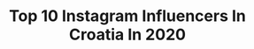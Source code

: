 ---
title: Top 10 Instagram Influencers In Croatia In 2020
description: >-
  Find top Instagram influencers in Croatia in 2020. Most popular hashtags: #dogsofinstagram #friends #quarantinelife #flamingopose.
platform: Instagram
profiles:
  - username: "hrvoje_milic19"
    fullname: >-
      HRVOJE MILIC
    location: "Croatia"
    followers: 183746
    engagement: 3222
    commentsToLikes: 0.075951
    id: ck1351xrdzaba0i19a40zw3ax
    verified: true
    hashtags: "#training, #biotreningcentar, #view, #guzan"
  - username: "hrvatska_page"
    fullname: >-
      Naša domovina🇭🇷
    location: "Croatia"
    followers: 18763
    engagement: 933
    commentsToLikes: 0.007876
    id: ck14k37xynie00i193yyhxyqq
    verified: false
    hashtags: "#tradicija, #zagreb, #jadranskomore, #lindo"
  - username: "8rasta9"
    fullname: >-
      Borna Rastović
    location: "Croatia"
    followers: 195445
    engagement: 970
    commentsToLikes: 0.014101
    id: ck15rymuaacza0i19rydgsc1c
    verified: false
    hashtags: "#tb, #2019, #dosutra, #rapchallenge"
  - username: "r3vella_moto"
    fullname: >-
      R3vElla
    location: "Croatia"
    followers: 21837
    engagement: 484
    commentsToLikes: 0.039038
    id: ck15txzgkkgc30i19gj4i79ma
    verified: false
    hashtags: "#motoristka, #friends, #bikerlife, #twowheeltuesday"
  - username: "davidboca"
    fullname: >-
      David Boca
    location: "Croatia"
    followers: 3466
    engagement: 2018
    commentsToLikes: 0.192924
    id: ck14iwx7thjkc0i19kor48j07
    verified: false
    hashtags: "#jointhemvmt, #vincero, #liveyourlegacy, #mvmtworldwide"
  - username: "adriankrajcar"
    fullname: >-
      Travel Photographer
    location: "Croatia"
    followers: 15517
    engagement: 488
    commentsToLikes: 0.025379
    id: ck0tzyzals2hn0i19to76udxg
    verified: false
    hashtags: "#moodyports, #zagrebfacts, #sonya7ii, #algarvecoast"
  - username: "croatia_dreaming"
    fullname: >-
      | ꜰʀᴀɴᴇ ᴋᴀᴘɪᴄ | 🌍
    location: "Croatia"
    followers: 45384
    engagement: 656
    commentsToLikes: 0.047378
    id: ck0w0ixt0efv50i19egk7olsd
    verified: false
    hashtags: "#mojoblikzivota"
  - username: "indirajoga"
    fullname: >-
      ⭐ I N D I R A ⭐ 🇭🇷
    location: "Croatia"
    followers: 44099
    engagement: 69
    commentsToLikes: 0.054660
    id: ck0u18fd6w1800i194hkyn7u2
    verified: false
    hashtags: "#bowpose, #sidelunge, #feelingfree, #supinetwist"
  - username: "omnieditz"
    fullname: >-
      ᴏᴍɴɪ
    location: "Croatia"
    followers: 20090
    engagement: 1018
    commentsToLikes: 0.061714
    id: ck15puox8zpux0i19rfdw30hu
    verified: false
    hashtags: "#shuffleflix, #shuffler, #shuffledancer, #dancingboy"
  - username: "johnlittlemoustache"
    fullname: >-
      Ivan Brčić • PHOTO & TRAVEL
    location: "Croatia"
    followers: 7570
    engagement: 822
    commentsToLikes: 0.037223
    id: ck0vxfdu2ymgr0i1946pydmyx
    verified: false
    hashtags: "#mavic2pro, #wekeepmoments, #setterlove, #djimavicpro"
---